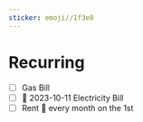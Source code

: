 ```yaml
---
sticker: emoji//1f3e0
---
```

# Recurring

- [ ] Gas Bill
- [ ] 📅 2023-10-11 Electricity Bill 
- [ ] Rent 🔁 every month on the 1st

### 